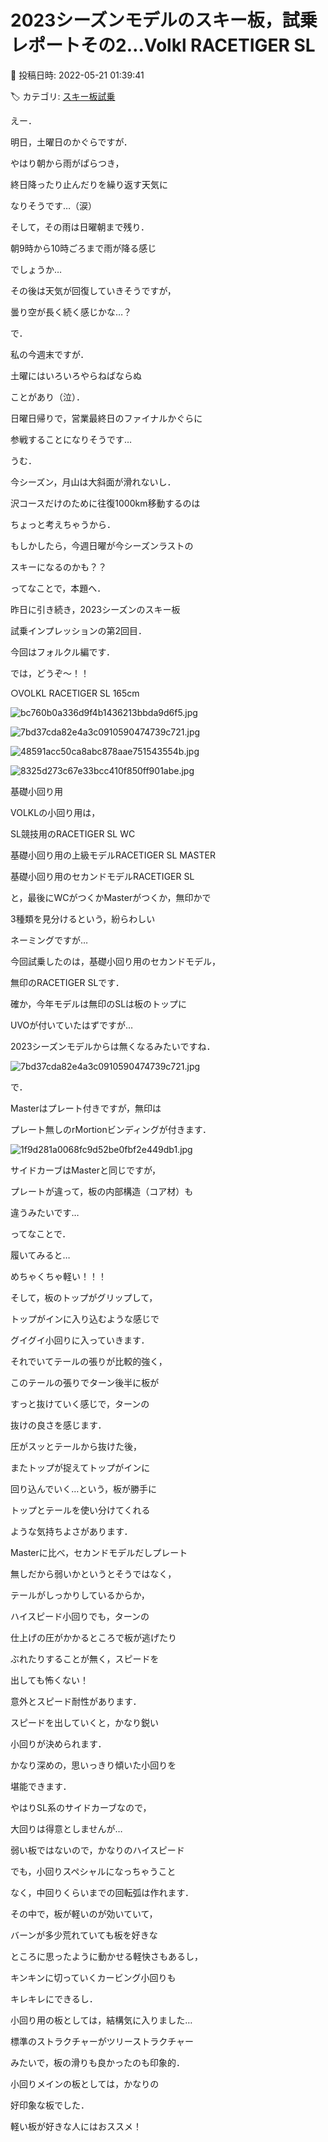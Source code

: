 # 2023シーズンモデルのスキー板，試乗レポートその2…Volkl RACETIGER SL

📅 投稿日時: 2022-05-21 01:39:41

🏷️ カテゴリ: [スキー板試乗](c0bd8048615710cee890e403a36cc9a2b.md)

えー．


明日，土曜日のかぐらですが．


やはり朝から雨がぱらつき，


終日降ったり止んだりを繰り返す天気に


なりそうです…（涙）





そして，その雨は日曜朝まで残り．


朝9時から10時ごろまで雨が降る感じ


でしょうか…


その後は天気が回復していきそうですが，


曇り空が長く続く感じかな…？





で．


私の今週末ですが．


土曜にはいろいろやらねばならぬ


ことがあり（泣）．


日曜日帰りで，営業最終日のファイナルかぐらに


参戦することになりそうです…





うむ．


今シーズン，月山は大斜面が滑れないし．


沢コースだけのために往復1000km移動するのは


ちょっと考えちゃうから．


もしかしたら，今週日曜が今シーズンラストの


スキーになるのかも？？





ってなことで，本題へ．


昨日に引き続き，2023シーズンのスキー板


試乗インプレッションの第2回目．


今回はフォルクル編です．


では，どうぞ～！！[]()





○VOLKL RACETIGER SL 165cm







![bc760b0a336d9f4b1436213bbda9d6f5.jpg](images/bc760b0a336d9f4b1436213bbda9d6f5.jpg)









![7bd37cda82e4a3c0910590474739c721.jpg](images/7bd37cda82e4a3c0910590474739c721.jpg)









![48591acc50ca8abc878aae751543554b.jpg](images/48591acc50ca8abc878aae751543554b.jpg)









![8325d273c67e33bcc410f850ff901abe.jpg](images/8325d273c67e33bcc410f850ff901abe.jpg)







基礎小回り用





VOLKLの小回り用は，


SL競技用のRACETIGER SL WC


基礎小回り用の上級モデルRACETIGER SL MASTER


基礎小回り用のセカンドモデルRACETIGER SL


と，最後にWCがつくかMasterがつくか，無印かで


3種類を見分けるという，紛らわしい


ネーミングですが…





今回試乗したのは，基礎小回り用のセカンドモデル，


無印のRACETIGER SLです．





確か，今年モデルは無印のSLは板のトップに


UVOが付いていたはずですが…


2023シーズンモデルからは無くなるみたいですね．




![7bd37cda82e4a3c0910590474739c721.jpg](images/7bd37cda82e4a3c0910590474739c721.jpg)







で．


Masterはプレート付きですが，無印は


プレート無しのrMortionビンディングが付きます．




![1f9d281a0068fc9d52be0fbf2e449db1.jpg](images/1f9d281a0068fc9d52be0fbf2e449db1.jpg)




サイドカーブはMasterと同じですが，


プレートが違って，板の内部構造（コア材）も


違うみたいです…





ってなことで．


履いてみると…


めちゃくちゃ軽い！！！





そして，板のトップがグリップして，


トップがインに入り込むような感じで


グイグイ小回りに入っていきます．





それでいてテールの張りが比較的強く，


このテールの張りでターン後半に板が


すっと抜けていく感じで，ターンの


抜けの良さを感じます．





圧がスッとテールから抜けた後，


またトップが捉えてトップがインに


回り込んでいく…という，板が勝手に


トップとテールを使い分けてくれる


ような気持ちよさがあります．





Masterに比べ，セカンドモデルだしプレート


無しだから弱いかというとそうではなく，


テールがしっかりしているからか，


ハイスピード小回りでも，ターンの


仕上げの圧がかかるところで板が逃げたり


ぶれたりすることが無く，スピードを


出しても怖くない！


意外とスピード耐性があります．





スピードを出していくと，かなり鋭い


小回りが決められます．


かなり深めの，思いっきり傾いた小回りを


堪能できます．





やはりSL系のサイドカーブなので，


大回りは得意としませんが…


弱い板ではないので，かなりのハイスピード


でも，小回りスペシャルになっちゃうこと


なく，中回りくらいまでの回転弧は作れます．





その中で，板が軽いのが効いていて，


バーンが多少荒れていても板を好きな


ところに思ったように動かせる軽快さもあるし，


キンキンに切っていくカービング小回りも


キレキレにできるし．


小回り用の板としては，結構気に入りました…





標準のストラクチャーがツリーストラクチャー


みたいで，板の滑りも良かったのも印象的．





小回りメインの板としては，かなりの


好印象な板でした．


軽い板が好きな人にはおススメ！
